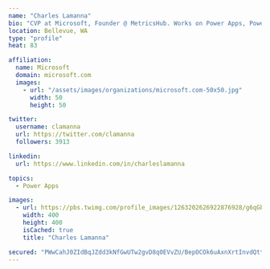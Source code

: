 ```yaml
---
name: "Charles Lamanna"
bio: "CVP at Microsoft, Founder @ MetricsHub. Works on Power Apps, Power Automate, Power Virtual Agent, Common Data Service and Dynamics 365."
location: Bellevue, WA
type: "profile"
heat: 83

affiliation:
  name: Microsoft
  domain: microsoft.com
  images:
    - url: "/assets/images/organizations/microsoft.com-50x50.jpg"
      width: 50
      height: 50

twitter:
  username: clamanna
  url: https://twitter.com/clamanna
  followers: 3913

linkedin:
  url: https://www.linkedin.com/in/charleslamanna

topics:
  - Power Apps

images:
  - url: https://pbs.twimg.com/profile_images/1263202626922876928/g6qGbHZ-_400x400.jpg
    width: 400
    height: 400
    isCached: true
    title: "Charles Lamanna"

secured: "PWwCahJ0ZIdBqJZdd3kNfGwUTw2gvD8q0EVvZU/BepOCOk6uAxnXrtInvdQtt0mMVpM6K94EhJE/659U4yibiSS+lGk1XvATPYjdCbm41rNAhiccoPdTBrU19RR/OuhVmKikFyCt/o343BY46OWueiINPirI6ilBvz849PmwFlA9lpB9WdzZfXgYT9HrF4NdbP/s9gfqJ6HNX7NbOv5wtxOkkcPuTI3Tt+3RpVJTlOqocwufszdvRhHu7zyIltX8/vDYT5gDsSmnu97edlZci33AE3KwVg5+TRw033Ta4cQOIHBXNKrkGhyo7IO5sc/CBkqKojWQ+5AfWGBTdVnAltTf31qg9sgYRcDEFPgvFlTKfeFitFIV4F+mYoMKR+HV8Qb21rcOmrPdcSSOxvzbAoA2653PygNkH58Csfnpl/w=;896EAQih/qr/XQkxh2+aDQ=="
---
```


